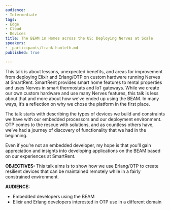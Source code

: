 ```yaml
---
audience:
- Intermediate
tags:
- Edge
- Cloud
- Devices
title: The BEAM in Homes across the US: Deploying Nerves at Scale
speakers:
- _participants/frank-hunleth.md
published: true

---
```

This talk is about lessons, unexpected benefits, and areas for improvement from deploying Elixir and Erlang/OTP on custom hardware running Nerves at SmartRent. SmartRent provides smart home features to rental properties and uses Nerves in smart thermostats and IoT gateways. While we create our own custom hardware and use many Nerves features, this talk is less about that and more about how we’ve ended up using the BEAM. In many ways, it’s a reflection on why we chose the platform in the first place.

The talk starts with describing the types of devices we build and constraints we have with our embedded processors and our deployment environment. OTP comes to the rescue with solutions, and as countless others have, we’ve had a journey of discovery of functionality that we had in the beginning.

Even if you’re not an embedded developer, my hope is that you’ll gain appreciation and insights into developing applications on the BEAM based on our experiences at SmartRent.

**OBJECTIVES:**
This talk aims is to show how we use Erlang/OTP to create resilient devices that can be maintained remotely while in a fairly constrained environment.

**AUDIENCE:**
* Embedded developers using the BEAM
* Elixir and Erlang developers interested in OTP use in a different domain
